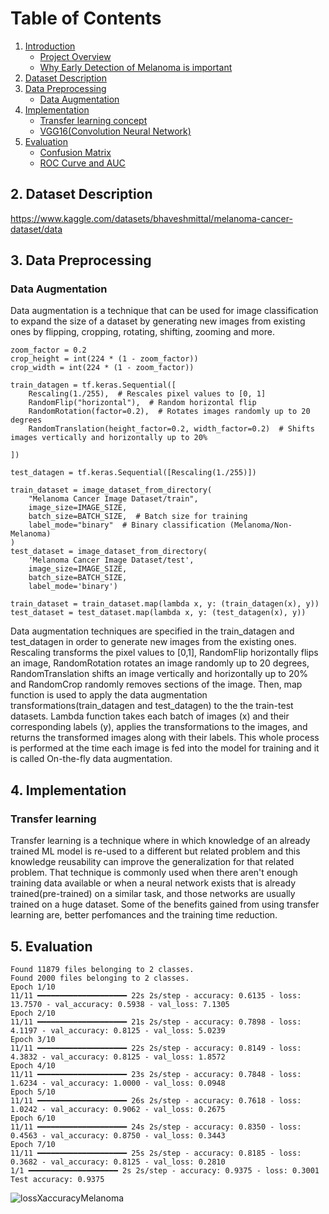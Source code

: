 

# Table of Contents

1. [Introduction](#intro)
   - [Project Overview](#overview)
   - [Why Early Detection of Melanoma is important](#)
2. [Dataset Description](#data-descr)
3. [Data Preprocessing](#preprocessing)
   - [Data Augmentation](#)
4. [Implementation](#implementation)
   - [Transfer learning concept](#)
   - [VGG16(Convolution Neural Network)](#)
5. [Evaluation](#)
   - [Confusion Matrix](#)
   - [ROC Curve and AUC](#)





## 2. Dataset Description
https://www.kaggle.com/datasets/bhaveshmittal/melanoma-cancer-dataset/data

## 3. Data Preprocessing

### Data Augmentation
Data augmentation is a technique that can be used for image classification to expand the size of a dataset by generating new images from existing ones by flipping, cropping, rotating, shifting, zooming and more.
```
zoom_factor = 0.2
crop_height = int(224 * (1 - zoom_factor))
crop_width = int(224 * (1 - zoom_factor))

train_datagen = tf.keras.Sequential([
    Rescaling(1./255),  # Rescales pixel values to [0, 1]
    RandomFlip("horizontal"),  # Random horizontal flip
    RandomRotation(factor=0.2),  # Rotates images randomly up to 20 degrees
    RandomTranslation(height_factor=0.2, width_factor=0.2)  # Shifts images vertically and horizontally up to 20%

])

test_datagen = tf.keras.Sequential([Rescaling(1./255)])

train_dataset = image_dataset_from_directory(
    "Melanoma Cancer Image Dataset/train",
    image_size=IMAGE_SIZE,
    batch_size=BATCH_SIZE,  # Batch size for training
    label_mode="binary"  # Binary classification (Melanoma/Non-Melanoma)
)
test_dataset = image_dataset_from_directory(
    'Melanoma Cancer Image Dataset/test',
    image_size=IMAGE_SIZE,
    batch_size=BATCH_SIZE,
    label_mode='binary')

train_dataset = train_dataset.map(lambda x, y: (train_datagen(x), y))
test_dataset = test_dataset.map(lambda x, y: (test_datagen(x), y))

```

Data augmentation techniques are specified in the train_datagen and test_datagen in order to generate new images from the existing ones. Rescaling transforms the pixel values to [0,1], RandomFlip horizontally flips an image, RandomRotation rotates an image randomly up to 20 degrees, RandomTranslation shifts an image vertically and horizontally up to 20% and RandomCrop randomly removes sections of the image. Then, map function is used to apply the data augmentation transformations(train_datagen and test_datagen) to the the train-test datasets. Lambda function takes each batch of images (x) and their corresponding labels (y), applies the transformations to the images, and returns the transformed images along with their labels. This whole process is performed at the time each image is fed into the model for training and it is called On-the-fly data augmentation.


## 4. Implementation

### Transfer learning

Transfer learning is a technique where in which knowledge of an already trained ML model is re-used to a different but related problem and this knowledge reusability can improve the generalization for that related problem. That technique is commonly used when there aren't enough training data available or when a neural network exists that is already trained(pre-trained) on a similar task, and those networks are usually trained on a huge dataset. Some of the benefits gained from using transfer learning are, better perfomances and the training time reduction. 


## 5. Evaluation

```
Found 11879 files belonging to 2 classes.
Found 2000 files belonging to 2 classes.
Epoch 1/10
11/11 ━━━━━━━━━━━━━━━━━━━━ 22s 2s/step - accuracy: 0.6135 - loss: 13.7570 - val_accuracy: 0.5938 - val_loss: 7.1305
Epoch 2/10
11/11 ━━━━━━━━━━━━━━━━━━━━ 21s 2s/step - accuracy: 0.7898 - loss: 4.1197 - val_accuracy: 0.8125 - val_loss: 5.0239
Epoch 3/10
11/11 ━━━━━━━━━━━━━━━━━━━━ 22s 2s/step - accuracy: 0.8149 - loss: 4.3832 - val_accuracy: 0.8125 - val_loss: 1.8572
Epoch 4/10
11/11 ━━━━━━━━━━━━━━━━━━━━ 23s 2s/step - accuracy: 0.7848 - loss: 1.6234 - val_accuracy: 1.0000 - val_loss: 0.0948
Epoch 5/10
11/11 ━━━━━━━━━━━━━━━━━━━━ 26s 2s/step - accuracy: 0.7618 - loss: 1.0242 - val_accuracy: 0.9062 - val_loss: 0.2675
Epoch 6/10
11/11 ━━━━━━━━━━━━━━━━━━━━ 24s 2s/step - accuracy: 0.8350 - loss: 0.4563 - val_accuracy: 0.8750 - val_loss: 0.3443
Epoch 7/10
11/11 ━━━━━━━━━━━━━━━━━━━━ 25s 2s/step - accuracy: 0.8185 - loss: 0.3682 - val_accuracy: 0.8125 - val_loss: 0.2810
1/1 ━━━━━━━━━━━━━━━━━━━━ 2s 2s/step - accuracy: 0.9375 - loss: 0.3001
Test accuracy: 0.9375
```

![lossXaccuracyMelanoma](https://github.com/BillysKes/melanoma-cancer_detection/assets/73298709/270269e8-c894-4680-8cbf-b9adda1aaec2)
